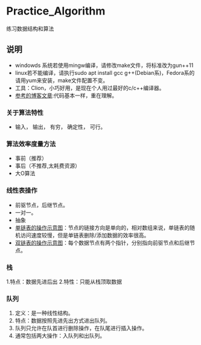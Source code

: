 # Practice_Algorithm
练习数据结构和算法
## 说明
- windowds 系统若使用mingw编译，请修改make文件，将标准改为gun++11
- linux若不能编译，请执行sudo apt install gcc g++(Debian系)，Fedora系的请用yum来安装，make文件配置不变。
- 工具：Clion，小巧好用，是现在个人用过最好的c/c++编译器。
- [参考的博客文章](http://www.cnblogs.com/skywang12345/p/3603935.html):代码基本一样，重在理解。  

### 关于算法特性
-  输入， 输出， 有穷， 确定性， 可行。

### 算法效率度量方法
- 事前（推荐）
- 事后（不推荐,太耗费资源）
- 大O算法

### 线性表操作
- 前驱节点，后继节点。
- 一对一。
- 抽象
- [单链表的操作示意图](./document/link.md)：节点的链接方向是单向的，相对数组来说，单链表的随机访问速度较慢，但是单链表删除/添加数据的效率很高。
- [双链表的操作示意图](./document/double_link.md)：每个数据节点有两个指针，分别指向前驱节点和后继节点。

### 栈
1.特点：数据先进后出
2.特性：只能从栈顶取数据

### 队列
1. 定义：是一种线性结构。
2. 特点：数据按照先进先出方式进出队列。
3. 队列只允许在队首进行删除操作，在队尾进行插入操作。
4. 通常包括两大操作：入队列和出队列。
